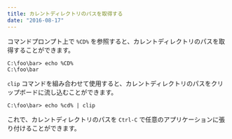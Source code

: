 ```yaml
---
title: カレントディレクトリのパスを取得する
date: "2016-08-17"
---
```


コマンドプロンプト上で `%CD%` を参照すると、カレントディレクトリのパスを取得することができます。

```
C:\foo\bar> echo %CD%
C:\foo\bar
```

`clip` コマンドを組み合わせて使用すると、カレントディレクトリのパスをクリップボードに流し込むことができます。

```
C:\foo\bar> echo %cd% | clip
```

これで、カレントディレクトリのパスを `Ctrl-C` で任意のアプリケーションに張り付けることができます。

